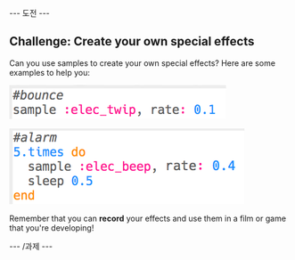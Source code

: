 \--- 도전 \---

## Challenge: Create your own special effects

Can you use samples to create your own special effects? Here are some examples to help you:

![스크린샷](images/effects-bounce.png)

![스크린샷](images/effects-alarm.png)

Remember that you can **record** your effects and use them in a film or game that you're developing!

\--- /과제 \---